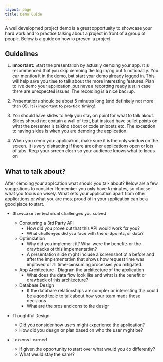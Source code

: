 ```yaml
---
layout: page
title: Demo Guide
---
```


A well developmed project demo is a great opportunity to showcase your hard work and to practice talking about a project in front of a group of people. Below is a guide on how to present a project.


## Guidelines

1. __Important:__ Start the presentation by actually demoing your app. It is recommended that you skip demoing the log in/log out functionality. You can mention it in the demo, but start your demo already logged in. This will help save you time to talk about the more interesting features. Plan to live demo your application, but have a recording ready just in case there are unexpected issues. The recording is a nice backup.

2. Presentations should be about 5 minutes long (and definitely not more than 8!). It is important to practice timing!

3. You should have slides to help you stay on point for what to talk about. Slides should not contain a wall of text, but instead have bullet points on what the presenter is talking about or code snippets etc. The exception to having slides is when you are demoing the application.

4. When you demo your application, make sure it is the only window on the screen. It is very distracting if there are other applications open or lots of tabs. Keep your screen clean so your audience knows what to focus on.


## What to talk about?

After demoing your application what should you talk about? Below are a few suggestions to consider. Remember you only have 5 minutes, so choose what you focus on wisely. What sets your application apart from other applications or what you are most proud of in your application can be a good place to start.

- Showcase the technical challenges you solved
  - Consuming a 3rd Party API
    - How did you prove out that this API would work for you?
    - What challenges did you face with the endpoints, or data?
  - Optimization
    - Why did you implement it? What were the benefits or the drawbacks of this implementation?
    - A presentation slide might include a screenshot of a before and after the implementation that shows how request time was improved or all time-consuming processes you mitigated.
  - App Architecture - Diagram the architecture of the application
    - What does the data flow look like and what is the benefit or drawback of this architecture?
  - Database Design
    - If the database relationships are complex or interesting this could be a good topic to talk about how your team made those decisions
    - What are the pros and cons to the design

- Thoughtful Design
  - Did you consider how users might experience the application?
  - How did you design or plan based on who the user might be?

- Lessons Learned
  - If given the opportunity to start over what would you do differently?
  - What would stay the same?